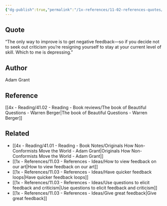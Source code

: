 ```yaml
---
{"dg-publish":true,"permalink":"/1x-references/11-02-references-quotes/the-only-way-to-improve-is-to-get-negative-feedback-adam-grant/","title":"structure note","dgShowBacklinks":false}
---
```



## Quote
“The only way to improve is to get negative feedback—so if you decide not to seek out criticism you’re resigning yourself to stay at your current level of skill. Which to me is depressing.”

## Author
Adam Grant 

## Reference
[[4x - Reading/41.02 - Reading - Book reviews/The book of Beautiful Questions - Warren Berger\|The book of Beautiful Questions - Warren Berger]]

## Related
- [[4x - Reading/41.01 - Reading - Book Notes/Originals How Non-Conformists Move the World - Adam Grant\|Originals How Non-Conformists Move the World - Adam Grant]]
- [[1x - References/11.03 - References - Ideas/How to view feedback on our art\|How to view feedback on our art]]
- [[1x - References/11.03 - References - Ideas/Have quicker feedback loops\|Have quicker feedback loops]]
- [[1x - References/11.03 - References - Ideas/Use questions to elicit feedback and criticism\|Use questions to elicit feedback and criticism]]
- [[1x - References/11.03 - References - Ideas/Give great feedback\|Give great feedback]]